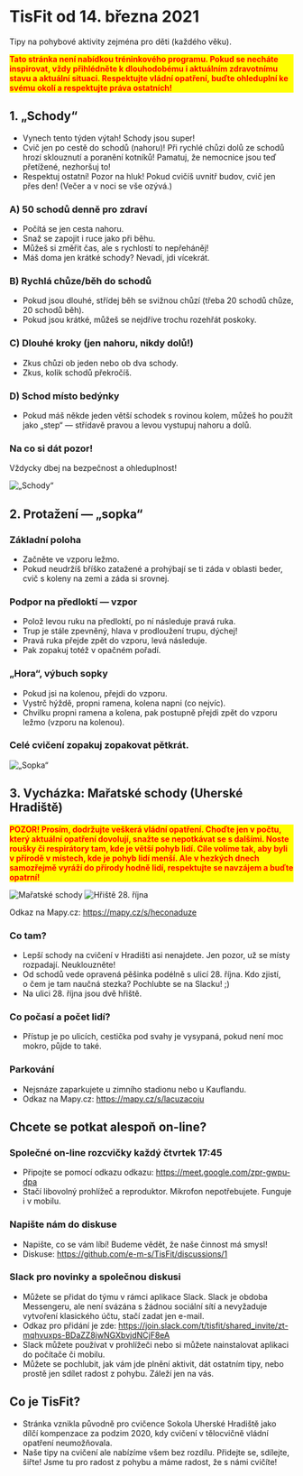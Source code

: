 # TisFit od 14. března 2021
Tipy na pohybové aktivity zejména pro děti (každého věku).

<strong style="color: red; background-color: yellow"><div style="color: red; background-color: yellow">Tato stránka není nabídkou tréninkového programu. Pokud se necháte inspirovat, vždy přihlédněte k&nbsp;dlouhodobému i&nbsp;aktuálním zdravotnímu stavu a&nbsp;aktuální situaci. Respektujte vládní opatření, buďte ohleduplní ke svému okolí a&nbsp;respektujte práva ostatních!</div></strong>

## 1. „Schody“
- Vynech tento týden výtah! Schody jsou super! 
- Cvič jen po cestě do schodů (nahoru)! Při rychlé chůzi dolů ze schodů hrozí sklouznutí a&nbsp;poranění kotníků! Pamatuj, že nemocnice jsou teď přetížené, nezhoršuj to!
- Respektuj ostatní! Pozor na hluk! Pokud cvičíš uvnitř budov, cvič jen přes den! (Večer a&nbsp;v&nbsp;noci se vše ozývá.)

### A) 50 schodů denně pro zdraví
- Počítá se jen cesta nahoru.
- Snaž se zapojit i&nbsp;ruce jako při běhu.
- Můžeš si změřit čas, ale s&nbsp;rychlostí to nepřeháněj!
- Máš doma jen krátké schody? Nevadí, jdi vícekrát.

### B) Rychlá chůze/běh do schodů
- Pokud jsou dlouhé, střídej běh se svižnou chůzí (třeba 20&nbsp;schodů chůze, 20&nbsp;schodů běh).
- Pokud jsou krátké, můžeš se nejdříve trochu rozehřát poskoky.

### C) Dlouhé kroky (jen nahoru, nikdy dolů!)
- Zkus chůzi ob jeden nebo ob dva schody.
- Zkus, kolik schodů překročíš.

### D) Schod místo bedýnky
- Pokud máš někde jeden větší schodek s&nbsp;rovinou kolem, můžeš ho použít jako „step“ &mdash; střídavě pravou a&nbsp;levou vystupuj nahoru a&nbsp;dolů.

### Na co si dát pozor!
Vždycky dbej na bezpečnost a&nbsp;ohleduplnost!

![„Schody“](obrazky/aktivita_schody.png)

## 2. Protažení &mdash; „sopka“

### Základní poloha
- Začněte ve vzporu ležmo.
- Pokud neudržíš bříško zatažené a&nbsp;prohýbají se ti záda v&nbsp;oblasti beder, cvič s&nbsp;koleny na zemi a&nbsp;záda si srovnej.

### Podpor na předloktí &mdash; vzpor
- Polož levou ruku na předloktí, po ní následuje pravá ruka.
- Trup je stále zpevněný, hlava v&nbsp;prodloužení trupu, dýchej!
- Pravá ruka přejde zpět do vzporu, levá následuje.
- Pak zopakuj totéž v&nbsp;opačném pořadí.

### „Hora“, výbuch sopky
- Pokud jsi na kolenou, přejdi do vzporu.
- Vystrč hýždě, propni ramena, kolena napni (co nejvíc).
- Chvilku propni ramena a&nbsp;kolena, pak postupně přejdi zpět do vzporu ležmo (vzporu na kolenou).

### Celé cvičení zopakuj zopakovat pětkrát.

![„Sopka“](obrazky/cvik_sopka.png)

## 3. Vycházka: Mařatské schody (Uherské Hradiště)

<strong style="color: red; background-color: yellow"><p style="color: red; background-color: yellow">POZOR! Prosím, dodržujte veškerá vládní opatření. Choďte jen v&nbsp;počtu, který aktuální opatření dovolují, snažte se nepotkávat se s&nbsp;dalšími. Noste roušky či respirátory tam, kde je větší pohyb lidí. Cíle volíme tak, aby byli v&nbsp;přírodě v&nbsp;místech, kde je pohyb lidí menší. Ale v&nbsp;hezkých dnech samozřejmě vyráží do přírody hodně lidí, respektujte se navzájem a&nbsp;buďte opatrní!</p></strong>

![Mařatské schody](mista/maratske-schody.jpg)
![Hřiště 28. října](mista/hriste28rijna.jpg)

Odkaz na Mapy.cz: https://mapy.cz/s/heconaduze

### Co tam?
- Lepší schody na cvičení v&nbsp;Hradišti asi nenajdete. Jen pozor, už se místy rozpadají. Neuklouzněte!
- Od schodů vede opravená pěšinka podélně s&nbsp;ulicí 28. října. Kdo zjistí, o&nbsp;čem je tam naučná stezka? Pochlubte se na Slacku! ;)
- Na ulici 28. října jsou dvě hřiště.

### Co počasí a&nbsp;počet lidí?
- Přístup je po ulicích, cestička pod svahy je vysypaná, pokud není moc mokro, půjde to také.

### Parkování
- Nejsnáze zaparkujete u&nbsp;zimního stadionu nebo u&nbsp;Kauflandu.  
- Odkaz na Mapy.cz: https://mapy.cz/s/lacuzacoju

## Chcete se potkat alespoň on-line?

### Společné on-line rozcvičky každý čtvrtek 17:45
- Připojte se pomocí odkazu odkazu: https://meet.google.com/zpr-gwpu-dpa
- Stačí libovolný prohlížeč a&nbsp;reproduktor. Mikrofon nepotřebujete. Funguje i&nbsp;v&nbsp;mobilu.

### Napište nám do diskuse
- Napište, co se vám líbí! Budeme vědět, že naše činnost má smysl!
- Diskuse: https://github.com/e-m-s/TisFit/discussions/1

### Slack pro novinky a společnou diskusi
- Můžete se přidat do týmu v rámci aplikace Slack. Slack je obdoba Messengeru, ale není svázána s&nbsp;žádnou sociální sítí a&nbsp;nevyžaduje vytvoření klasického účtu, stačí zadat jen e-mail.
- Odkaz pro přidání je zde: 
https://join.slack.com/t/tisfit/shared_invite/zt-mqhvuxps-BDaZZ8jwNGXbvjdNCjF8eA
- Slack můžete používat v&nbsp;prohlížeči nebo si můžete nainstalovat aplikaci do počítače či mobilu.
- Můžete se pochlubit, jak vám jde plnění aktivit, dát ostatním tipy, nebo prostě jen sdílet radost z&nbsp;pohybu. Záleží jen na vás.

## Co je TisFit?
* Stránka vznikla původně pro cvičence Sokola Uherské Hradiště jako dílčí kompenzace za podzim 2020, kdy cvičení v&nbsp;tělocvičně vládní opatření neumožňovala.
* Naše tipy na cvičení ale nabízíme všem bez rozdílu. Přidejte se, sdílejte, šiřte! Jsme tu pro radost z&nbsp;pohybu a&nbsp;máme radost, že s&nbsp;námi cvičíte!
